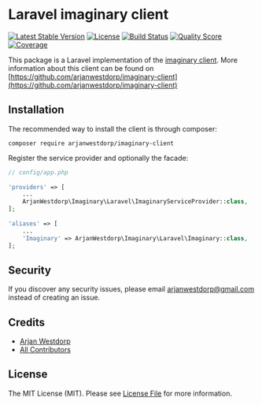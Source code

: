 # Laravel imaginary client
[![Latest Stable Version](https://poser.pugx.org/arjanwestdorp/laravel-imaginary-client/v/stable?format=flat-square)](https://packagist.org/packages/arjanwestdorp/laravel-imaginary-client)
[![License](https://poser.pugx.org/arjanwestdorp/laravel-imaginary-client/license?format=flat-square)](https://packagist.org/packages/arjanwestdorp/laravel-imaginary-client)
[![Build Status](https://img.shields.io/travis/arjanwestdorp/laravel-imaginary-client/master.svg?style=flat-square)](https://travis-ci.org/arjanwestdorp/laravel-imaginary-client)
[![Quality Score](https://img.shields.io/scrutinizer/g/arjanwestdorp/laravel-imaginary-client.svg?style=flat-square)](https://scrutinizer-ci.com/g/arjanwestdorp/laravel-imaginary-client)
[![Coverage](https://img.shields.io/scrutinizer/coverage/g/arjanwestdorp/laravel-imaginary-client.svg?style=flat-square)](https://scrutinizer-ci.com/g/arjanwestdorp/laravel-imaginary-client)

This package is a Laravel implementation of the [imaginary client](https://github.com/arjanwestdorp/imaginary-client).
 More information about this client can be found on [https://github.com/arjanwestdorp/imaginary-client](https://github.com/arjanwestdorp/imaginary-client)
 
 ## Installation
 
 The recommended way to install the client is through composer:
 ~~~
 composer require arjanwestdorp/imaginary-client
 ~~~
 
 Register the service provider and optionally the facade:
 ~~~php
 // config/app.php
  
 'providers' => [
     ...
     ArjanWestdorp\Imaginary\Laravel\ImaginaryServiceProvider::class,
 ];
  
 'aliases' => [
     ...
     'Imaginary' => ArjanWestdorp\Imaginary\Laravel\Imaginary::class,
 ];
 ~~~
 
 ## Security
 
 If you discover any security issues, please email arjanwestdorp@gmail.com instead of creating an issue.
 
 ## Credits
 
 - [Arjan Westdorp](https://github.com/arjanwestdorp)
 - [All Contributors](../../contributors)
 
 ## License
 
 The MIT License (MIT). Please see [License File](LICENSE.md) for more information.

